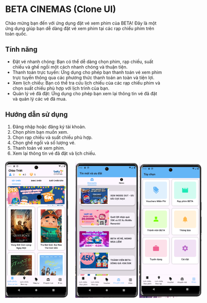 # BETA CINEMAS (Clone UI)

Chào mừng bạn đến với ứng dụng đặt vé xem phim của BETA! Đây là một ứng dụng giúp bạn dễ dàng đặt vé xem phim tại các rạp chiếu phim trên toàn quốc.

## Tính năng

- Đặt vé nhanh chóng: Bạn có thể dễ dàng chọn phim, rạp chiếu, suất chiếu và ghế ngồi một cách nhanh chóng và thuận tiện.
- Thanh toán trực tuyến: Ứng dụng cho phép bạn thanh toán vé xem phim trực tuyến thông qua các phương thức thanh toán an toàn và tiện lợi.
- Xem lịch chiếu: Bạn có thể tra cứu lịch chiếu của các rạp chiếu phim và chọn suất chiếu phù hợp với lịch trình của bạn.
- Quản lý vé đã đặt: Ứng dụng cho phép bạn xem lại thông tin vé đã đặt và quản lý các vé đã mua.

## Hướng dẫn sử dụng

1. Đăng nhập hoặc đăng ký tài khoản.
2. Chọn phim bạn muốn xem.
3. Chọn rạp chiếu và suất chiếu phù hợp.
4. Chọn ghế ngồi và số lượng vé.
5. Thanh toán vé xem phim.
6. Xem lại thông tin vé đã đặt và lịch chiếu.

<div style="white-space: nowrap;">
    <img src="assets/imgReadme/1.png" alt="Movie Poster" style="width: 200px; height: auto; display: inline-block; margin-right: 20px;">
    <img src="assets/imgReadme/2.png" alt="Movie Poster" style="width: 200px; height: auto; display: inline-block;">
    <img src="assets/imgReadme/3.png" alt="Movie Poster" style="width: 200px; height: auto; display: inline-block;">
</div>